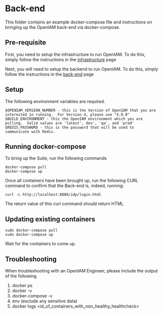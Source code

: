 # Back-end

This folder contains an example docker-compose file and instructions on bringing up the OpenIAM back-end via docker-compose.

## Pre-requisite

First, you need to setup the infrastructure to run OpenIAM.  To do this, simply follow the 
instructions in the [infrastructure](../../infrastructure) page

Next, you will need to setup the backend to run OpenIAM.  To do this, simply follow the
instructions in the [back-end](../back-end) page


## Setup

The following environment variables are required.

```
$OPENIAM_VERSION_NUMBER - this is the Version of OpenIAM that you are interested in running.  For Version 4, please use "4.0.0"
$BUILD_ENVIRONMENT - this the OpenIAM environment which you are pulling.  Valid values are 'latest', dev', 'qa', and 'prod'
$REDIS_PASSWORD - this is the password that will be used to communicate with Redis.
```

## Running docker-compose

To bring up the Suite, run the following commands
```
docker-compose pull
docker-compose up
```
Once all containers have been brought up, run the following CURL command to confirm that the Back-end is, indeed, running:

```
curl -L http://localhost:8080/idp/login.html
```

The return value of this curl command should return HTML

## Updating existing containers
```
sudo docker-compose pull
sudo docker-compose up
```
Wait for the containers to come up.

## Troubleshooting
When troubleshooting with an OpenIAM Engineer, please include the output of the following.
1) docker ps
2) docker -v
3) docker-compose -v
4) env (exclude any sensitive data)
5) docker logs <id_of_containers_with_non_healthy_healthcheck>